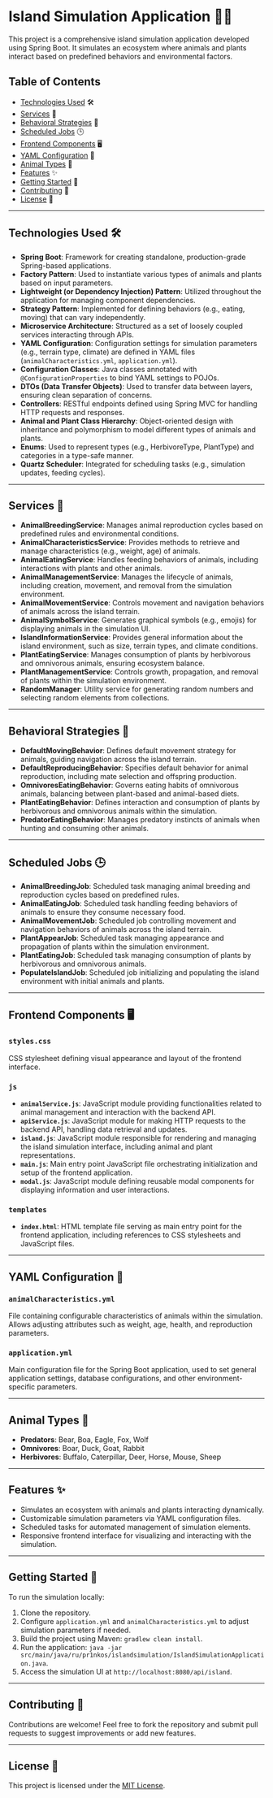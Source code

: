 # Island Simulation Application 🌴🐾

This project is a comprehensive island simulation application developed using Spring Boot. It simulates an ecosystem where animals and plants interact based on predefined behaviors and environmental factors.

## Table of Contents

- [Technologies Used](#technologies-used) 🛠️
- [Services](#services) 🚀
- [Behavioral Strategies](#behavioral-strategies) 🐋
- [Scheduled Jobs](#scheduled-jobs) 🕒
- [Frontend Components](#frontend-components) 🖥️
- [YAML Configuration](#yaml-configuration) 📝
- [Animal Types](#animal-types) 🐻
- [Features](#features) ✨
- [Getting Started](#getting-started) 🚀
- [Contributing](#contributing) 🤝
- [License](#license) 📜

---

## Technologies Used 🛠️

- **Spring Boot**: Framework for creating standalone, production-grade Spring-based applications.
- **Factory Pattern**: Used to instantiate various types of animals and plants based on input parameters.
- **Lightweight (or Dependency Injection) Pattern**: Utilized throughout the application for managing component dependencies.
- **Strategy Pattern**: Implemented for defining behaviors (e.g., eating, moving) that can vary independently.
- **Microservice Architecture**: Structured as a set of loosely coupled services interacting through APIs.
- **YAML Configuration**: Configuration settings for simulation parameters (e.g., terrain type, climate) are defined in YAML files (`animalCharacteristics.yml`, `application.yml`).
- **Configuration Classes**: Java classes annotated with `@ConfigurationProperties` to bind YAML settings to POJOs.
- **DTOs (Data Transfer Objects)**: Used to transfer data between layers, ensuring clean separation of concerns.
- **Controllers**: RESTful endpoints defined using Spring MVC for handling HTTP requests and responses.
- **Animal and Plant Class Hierarchy**: Object-oriented design with inheritance and polymorphism to model different types of animals and plants.
- **Enums**: Used to represent types (e.g., HerbivoreType, PlantType) and categories in a type-safe manner.
- **Quartz Scheduler**: Integrated for scheduling tasks (e.g., simulation updates, feeding cycles).

---

## Services 🚀

- **AnimalBreedingService**: Manages animal reproduction cycles based on predefined rules and environmental conditions.
- **AnimalCharacteristicsService**: Provides methods to retrieve and manage characteristics (e.g., weight, age) of animals.
- **AnimalEatingService**: Handles feeding behaviors of animals, including interactions with plants and other animals.
- **AnimalManagementService**: Manages the lifecycle of animals, including creation, movement, and removal from the simulation environment.
- **AnimalMovementService**: Controls movement and navigation behaviors of animals across the island terrain.
- **AnimalSymbolService**: Generates graphical symbols (e.g., emojis) for displaying animals in the simulation UI.
- **IslandInformationService**: Provides general information about the island environment, such as size, terrain types, and climate conditions.
- **PlantEatingService**: Manages consumption of plants by herbivorous and omnivorous animals, ensuring ecosystem balance.
- **PlantManagementService**: Controls growth, propagation, and removal of plants within the simulation environment.
- **RandomManager**: Utility service for generating random numbers and selecting random elements from collections.

---

## Behavioral Strategies 🐋

- **DefaultMovingBehavior**: Defines default movement strategy for animals, guiding navigation across the island terrain.
- **DefaultReproducingBehavior**: Specifies default behavior for animal reproduction, including mate selection and offspring production.
- **OmnivoresEatingBehavior**: Governs eating habits of omnivorous animals, balancing between plant-based and animal-based diets.
- **PlantEatingBehavior**: Defines interaction and consumption of plants by herbivorous and omnivorous animals within the simulation.
- **PredatorEatingBehavior**: Manages predatory instincts of animals when hunting and consuming other animals.

---

## Scheduled Jobs 🕒

- **AnimalBreedingJob**: Scheduled task managing animal breeding and reproduction cycles based on predefined rules.
- **AnimalEatingJob**: Scheduled task handling feeding behaviors of animals to ensure they consume necessary food.
- **AnimalMovementJob**: Scheduled job controlling movement and navigation behaviors of animals across the island terrain.
- **PlantAppearJob**: Scheduled task managing appearance and propagation of plants within the simulation environment.
- **PlantEatingJob**: Scheduled task managing consumption of plants by herbivorous and omnivorous animals.
- **PopulateIslandJob**: Scheduled job initializing and populating the island environment with initial animals and plants.

---

## Frontend Components 🖥️

### `styles.css`
CSS stylesheet defining visual appearance and layout of the frontend interface.

### `js`

- **`animalService.js`**: JavaScript module providing functionalities related to animal management and interaction with the backend API.
- **`apiService.js`**: JavaScript module for making HTTP requests to the backend API, handling data retrieval and updates.
- **`island.js`**: JavaScript module responsible for rendering and managing the island simulation interface, including animal and plant representations.
- **`main.js`**: Main entry point JavaScript file orchestrating initialization and setup of the frontend application.
- **`modal.js`**: JavaScript module defining reusable modal components for displaying information and user interactions.

### `templates`

- **`index.html`**: HTML template file serving as main entry point for the frontend application, including references to CSS stylesheets and JavaScript files.

---

## YAML Configuration 📝

### `animalCharacteristics.yml`

File containing configurable characteristics of animals within the simulation. Allows adjusting attributes such as weight, age, health, and reproduction parameters.

### `application.yml`

Main configuration file for the Spring Boot application, used to set general application settings, database configurations, and other environment-specific parameters.

---

## Animal Types 🐻

- **Predators**: Bear, Boa, Eagle, Fox, Wolf
- **Omnivores**: Boar, Duck, Goat, Rabbit
- **Herbivores**: Buffalo, Caterpillar, Deer, Horse, Mouse, Sheep

---

## Features ✨

- Simulates an ecosystem with animals and plants interacting dynamically.
- Customizable simulation parameters via YAML configuration files.
- Scheduled tasks for automated management of simulation elements.
- Responsive frontend interface for visualizing and interacting with the simulation.

---

## Getting Started 🚀

To run the simulation locally:

1. Clone the repository.
2. Configure `application.yml` and `animalCharacteristics.yml` to adjust simulation parameters if needed.
3. Build the project using Maven: `gradlew clean install`.
4. Run the application: `java -jar src/main/java/ru/pr1nkos/islandsimulation/IslandSimulationApplication.java`.
5. Access the simulation UI at `http://localhost:8080/api/island`.

---

## Contributing 🤝

Contributions are welcome! Feel free to fork the repository and submit pull requests to suggest improvements or add new features.

---

## License 📜

This project is licensed under the [MIT License](LICENSE).
